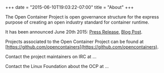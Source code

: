 +++
date = "2015-06-10T19:03:22-07:00"
title = "About"
+++

The Open Container Project is open governance structure for the express purpose of creating an open industry standard for container runtime.

It has been announced June 20th 2015: [Press Release](http://fixme.com), [Blog Post](http://fixme.com).

Projects associated to the Open Container Project can be found at [https://github.com/opencontainers](https://github.com/opencontainers).

Contact the project maintainers on IRC at ...

Contact the Linux Foundation about the OCP at ...
